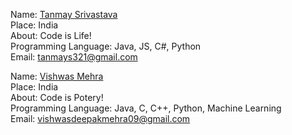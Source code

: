 Name: [Tanmay Srivastava](https://github.com/Tanmay17)<br/>
Place: India<br/>
About: Code is Life!<br/>
Programming Language: Java, JS, C#, Python<br/>
Email: tanmays321@gmail.com<br/>


Name: [Vishwas Mehra](https://github.com/vishwasmehra)<br/>
Place: India<br/>
About: Code is Potery!<br/>
Programming Language: Java, C, C++, Python, Machine Learning<br/>
Email: vishwasdeepakmehra09@gmail.com<br/>

